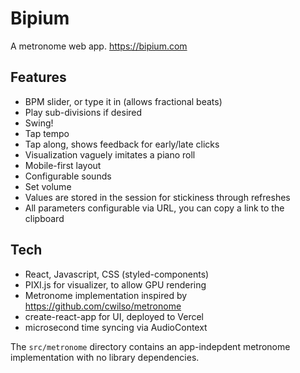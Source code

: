 # Bipium

A metronome web app. https://bipium.com

## Features
- BPM slider, or type it in (allows fractional beats)
- Play sub-divisions if desired
- Swing!
- Tap tempo
- Tap along, shows feedback for early/late clicks
- Visualization vaguely imitates a piano roll
- Mobile-first layout
- Configurable sounds
- Set volume
- Values are stored in the session for stickiness through refreshes
- All parameters configurable via URL, you can copy a link to the clipboard

## Tech
- React, Javascript, CSS (styled-components)
- PIXI.js for visualizer, to allow GPU rendering
- Metronome implementation inspired by https://github.com/cwilso/metronome
- create-react-app for UI, deployed to Vercel
- microsecond time syncing via AudioContext

The `src/metronome` directory contains an app-indepdent metronome implementation with no library dependencies.
